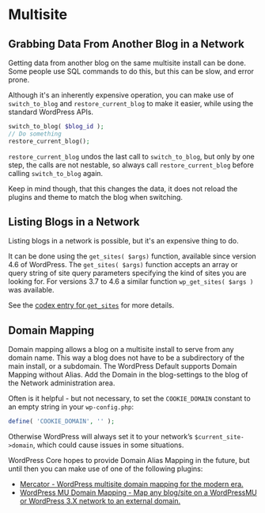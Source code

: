 # Multisite

## Grabbing Data From Another Blog in a Network

Getting data from another blog on the same multisite install can be done. Some people use SQL commands to do this, but this can be slow, and error prone.

Although it's an inherently expensive operation, you can make use of `switch_to_blog` and `restore_current_blog` to make it easier, while using the standard WordPress APIs.

```php
switch_to_blog( $blog_id );
// Do something
restore_current_blog();
```

`restore_current_blog` undos the last call to `switch_to_blog`, but only by one step, the calls are not nestable, so always call `restore_current_blog` before calling `switch_to_blog` again.

Keep in mind though, that this changes the data, it does not reload the plugins and theme to match the blog when switching.

## Listing Blogs in a Network

Listing blogs in a network is possible, but it's an expensive thing to do.

It can be done using the `get_sites( $args)` function, available since version 4.6 of WordPress. The `get_sites( $args)` function accepts an array or query string of site query parameters specifying the kind of sites you are looking for. For versions 3.7 to 4.6 a similar function `wp_get_sites( $args )` was available.

See the [codex entry for `get_sites`](https://developer.wordpress.org/reference/functions/get_sites/) for more details.

## Domain Mapping

Domain mapping allows a blog on a multisite install to serve from any domain name. This way a blog does not have to be a subdirectory of the main install, or a subdomain. The WordPress Default supports Domain Mapping without Alias. Add the Domain in the blog-settings to the blog of the Network administration area.

Often is it helpful - but not necessary, to set the `COOKIE_DOMAIN` constant to an empty string in your `wp-config.php`:

```php
define( 'COOKIE_DOMAIN', '' );
```

Otherwise WordPress will always set it to your network’s `$current_site->domain`, which could cause issues in some situations.

WordPress Core hopes to provide Domain Alias Mapping in the future, but until then you can make use of one of the following plugins:

* [Mercator - WordPress multisite domain mapping for the modern era.](https://github.com/humanmade/Mercator)
* [WordPress MU Domain Mapping - Map any blog/site on a WordPressMU or WordPress 3.X network to an external domain.](https://wordpress.org/plugins/wordpress-mu-domain-mapping/)

